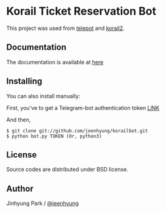 Korail Ticket Reservation Bot
=======

<!-- [![Build Status](https://travis-ci.org/sng2c/korail2.svg?branch=master)](https://travis-ci.org/sng2c/korail2) -->

This project was used from [telepot](https://github.com/nickoala/telepot) and [korail2](https://github.com/carpedm20/korail2).


Documentation
-------------

The documentation is available at [here](https://bekusib.tistory.com/47)


Installing
----------

You can also install manually:

First, you've to get a Telegram-bot authentication token [LINK](https://core.telegram.org/bots#6-botfather)

And then,

    $ git clone git://github.com/jeenhyung/korailbot.git
    $ python bot.py TOKEN (Or, python3)


License
-------

Source codes are distributed under BSD license.


Author
------

Jinhyung Park / [@jeenhyung](https://github.com/jeenhyung)